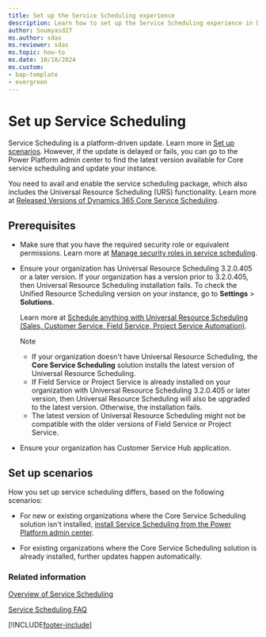 ```yaml
---
title: Set up the Service Scheduling experience
description: Learn how to set up the Service Scheduling experience in Dynamics 365 Customer Service.
author: Soumyasd27
ms.author: sdas
ms.reviewer: sdas
ms.topic: how-to 
ms.date: 10/18/2024
ms.custom:
- bap-template
- evergreen 
---
```


# Set up Service Scheduling

Service Scheduling is a platform-driven update. Learn more in [Set up scenarios](#set-up-scenarios). However, if the update is delayed or fails, you can go to the Power Platform admin center to find the latest version available for Core service scheduling and update your instance. 

You need to avail and enable the service scheduling package, which also includes the Universal Resource Scheduling (URS) functionality. Learn more at [Released Versions of Dynamics 365 Core Service Scheduling](/dynamics365/released-versions/dynamics365-css).

## Prerequisites

- Make sure that you have the required security role or equivalent permissions. Learn more at [Manage security roles in service scheduling](manage-security-roles.md).

- Ensure your organization has Universal Resource Scheduling 3.2.0.405 or a later version. If your organization has a version prior to 3.2.0.405, then Universal Resource Scheduling installation fails. To check the Unified Resource Scheduling version on your instance, go to **Settings** > **Solutions**.

   Learn more at [Schedule anything with Universal Resource Scheduling (Sales, Customer Service, Field Service, Project Service Automation)](../../common-scheduler/schedule-anything-with-universal-resource-scheduling.md).

   > [!NOTE]
   > - If your organization doesn't have Universal Resource Scheduling, the **Core Service Scheduling** solution installs the latest version of Universal Resource Scheduling.
   > - If Field Service or Project Service is already installed on your organization with Universal Resource Scheduling 3.2.0.405 or later version, then Universal Resource Scheduling will also be upgraded to the latest version. Otherwise, the installation fails.
   > - The latest version of Universal Resource Scheduling might not be compatible with the older versions of Field Service or Project Service.
- Ensure your organization has Customer Service Hub application.

## Set up scenarios

How you set up service scheduling differs, based on the following scenarios:

- For new or existing organizations where the Core Service Scheduling solution isn't installed, [install Service Scheduling from the Power Platform admin center](install-service-scheduling-from-power-platform.md).

- For existing organizations where the Core Service Scheduling solution is already installed, further updates happen automatically.

### Related information

[Overview of Service Scheduling](basics-service-service-scheduling.md)

[Service Scheduling FAQ](service-scheduling-faq.md)


[!INCLUDE[footer-include](../../includes/footer-banner.md)]
